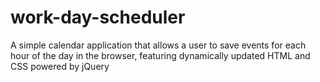 # work-day-scheduler
A simple calendar application that allows a user to save events for each hour of the day in the browser, featuring dynamically updated HTML and CSS powered by jQuery
